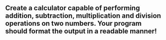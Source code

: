 ## Create a calculator capable of performing addition, subtraction, multiplication and division operations on two numbers. Your program should format the output in a readable manner!